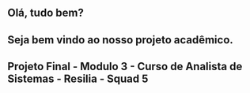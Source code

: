 ## Olá, tudo bem?
## Seja bem vindo ao nosso projeto acadêmico.

## Projeto Final - Modulo 3 - Curso de Analista de Sistemas - Resilia - Squad 5

<!--

Tema: Criação de banco de dados - Utilizando MySQL

Proposta: Auxiliar uma empresa cliente (Resilia) a gerenciar os seus dados atráves de bancos, e com eles, gerar relatórios que auxiliem na criação de metas e estratégias para entender sua base atual e captar mais clientes;

Projeto: "Hoje dentro da Resilia, são armazenadas diversas informações do braço de ensino da empresa como dados sobre os alunos, facilitadores, departamentos, módulos e cursos em planilhas. Essas informações são colocadas em planilhas diferentes o que dificulta muitas das vezes a extração de dados estratégicos para a empresa.”
Com este problema, pautado pela Resilia, realizamos a criação de uma banco de dados, atrávés de MySQL, a fim de realizar a melhor gestão destes dados, que hoje são salvos em planilhas.
Isso faz com que a análise e a criação de relatórios seja rápida e objetiva, já que os dados estão sintetizados e organizados de forma a mostrar as turmas, os facilitadores, os alunos, os cursos, monitores, dentre outros e como eles estão relacionados.


Integrantes

Gabriel Novo
Jeison Ortega
Larissa Silva
Lucas Albino
-->
